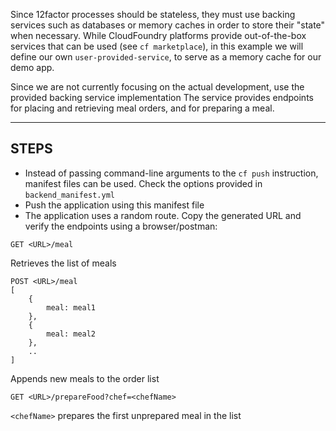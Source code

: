 Since 12factor processes should be stateless, they must use backing services such as databases or memory caches in order to store their "state" when necessary.
While CloudFoundry platforms provide out-of-the-box services that can be used (see `cf marketplace`), in this example we will define our own `user-provided-service`, to serve as a memory cache for our demo app.

Since we are not currently focusing on the actual development, use the provided backing service implementation
The service provides endpoints for placing and retrieving meal orders, and for preparing a meal.


----------------------------------------------------------------------

## STEPS

* Instead of passing command-line arguments to the `cf push` instruction, manifest files can be used. Check the options provided in `backend_manifest.yml`
* Push the application using this manifest file
* The application uses a random route. Copy the generated URL and verify the endpoints using a browser/postman:
```
GET <URL>/meal
```
Retrieves the list of meals

```
POST <URL>/meal
[ 
	{
		meal: meal1
	},
	{
		meal: meal2
	},
	..
]
```

Appends new meals to the order list

```
GET <URL>/prepareFood?chef=<chefName>
```

`<chefName>` prepares the first unprepared meal in the list
